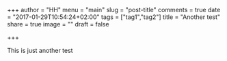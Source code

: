+++
author = "HH"
menu = "main"
slug = "post-title"
comments = true
date = "2017-01-29T10:54:24+02:00"
tags = ["tag1","tag2"]
title = "Another test"
share = true
image = ""
draft = false

+++

This is just another test

